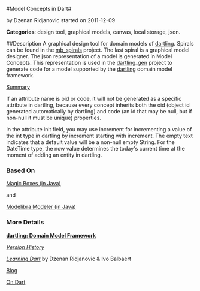 
#Model Concepts in Dart#

by Dzenan Ridjanovic
started on 2011-12-09

**Categories**: design tool, graphical models, canvas, local storage, json.

##Description
A graphical design tool for domain models of
[dartling](https://github.com/dzenanr/dartling).
Spirals can be found in the [mb_spirals](https://github.com/dzenanr/mb_spirals)
project.
The last spiral is a graphical model designer.
The json representation of a model is generated in Model Concepts.
This representation is used in the
[dartling_gen](https://github.com/dzenanr/dartling_gen) project to
generate code for a model supported by the
[dartling](https://github.com/dzenanr/dartling) domain model framework.

[Summary](http://goo.gl/DqF7d)

If an attribute name is oid or code, it will not be generated as a specific
attribute in dartling, because every concept inherits both the
oid (object id generated automatically by dartling) and
code (an id that may be null, but if non-null it must be unique) properties.

In the attribute init field, you may use increment for incrementing a value
of the int type in dartling by increment starting with increment.
The empty text indicates that a default value will be a non-null empty String.
For the DateTime type, the now value determines the today's current time
at the moment of adding an entity in dartling.

### Based On

[Magic Boxes (in Java)](http://code.google.com/p/magic-boxes/)

and

[Modelibra Modeler (in Java)](http://www.modelibra.org/)

### More Details

[**dartling: Domain Model Framework**](http://goo.gl/Fd08zZ)

[*Version History*](LOG.md)

[*Learning Dart*](http://www.packtpub.com/learning-dart/book) by Dzenan Ridjanovic & Ivo Balbaert

[Blog](http://dzenanr.github.io/)

[On Dart](https://plus.google.com/+OndartMe)
